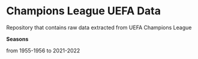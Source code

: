 # Champions League UEFA Data
Repository that contains raw data extracted from UEFA Champions League

**Seasons**

from 1955-1956 to 2021-2022
